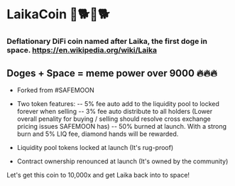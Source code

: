 # LaikaCoin 🚀🐕🚀🐕
### Deflationary DiFi coin named after Laika, the first doge in space. https://en.wikipedia.org/wiki/Laika

## Doges + Space = meme power over 9000 🔥🔥🔥
   
- Forked from #SAFEMOON

- Two token features:
-- 5% fee auto add to the liquidity pool to locked forever when selling
-- 3% fee auto distribute to all holders (Lower overall penality for buying / selling should resolve cross exchange pricing issues SAFEMOON has)
-- 50% burned at launch. With a strong burn and 5% LIQ fee, diamond hands will be rewarded.

- Liquidity pool tokens locked at launch (It's rug-proof)
- Contract ownership renounced at launch (It's owned by the community)

Let's get this coin to 10,000x and get Laika back into to space!
